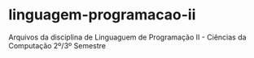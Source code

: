 # linguagem-programacao-ii
Arquivos da disciplina de Linguaguem de Programação II - Ciências da Computação 2º/3º Semestre

